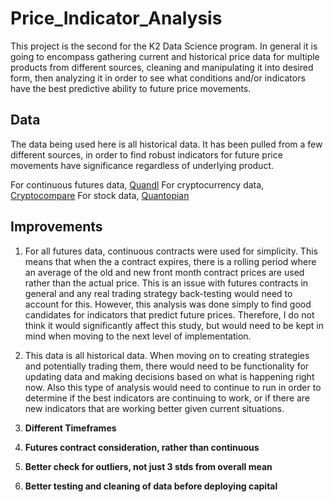 # Price_Indicator_Analysis

This project is the second for the K2 Data Science program.  In general it is going to encompass gathering current and historical price data for multiple products from different sources, cleaning and manipulating it into desired form, then analyzing it in order to see what conditions and/or indicators have the best predictive ability to future price movements.

## Data

The data being used here is all historical data.  It has been pulled from a few different sources, in order to find
robust indicators for future price movements have significance regardless of underlying product.

For continuous futures data, [Quandl](https://www.quandl.com/collections/futures)
For cryptocurrency data, [Cryptocompare](https://www.cryptocompare.com/)
For stock data, [Quantopian](https://www.quantopian.com/data?type=free)

## Improvements

1. For all futures data, continuous contracts were used for simplicity.  This means that when the a contract expires,
there is a rolling period where an average of the old and new front month contract prices are used rather than the
actual price.  This is an issue with futures contracts in general and any real trading strategy back-testing would
need to account for this.  However, this analysis was done simply to find good candidates for indicators that predict
future prices.  Therefore, I do not think it would significantly affect this study, but would need to be kept in
mind when moving to the next level of implementation.

2. This data is all historical data.  When moving on to creating strategies and potentially trading them, there
would need to be functionality for updating data and making decisions based on what is happening right now. Also
this type of analysis would need to continue to run in order to determine if the best indicators are continuing to
work, or if there are new indicators that are working better given current situations.

1. **Different Timeframes**
2. **Futures contract consideration, rather than continuous**
3. **Better check for outliers, not just 3 stds from overall mean**
4. **Better testing and cleaning of data before deploying capital**
